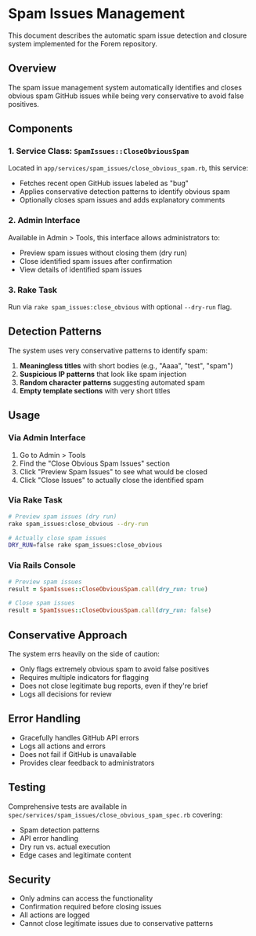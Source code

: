 # Spam Issues Management

This document describes the automatic spam issue detection and closure system implemented for the Forem repository.

## Overview

The spam issue management system automatically identifies and closes obvious spam GitHub issues while being very conservative to avoid false positives.

## Components

### 1. Service Class: `SpamIssues::CloseObviousSpam`

Located in `app/services/spam_issues/close_obvious_spam.rb`, this service:

- Fetches recent open GitHub issues labeled as "bug"
- Applies conservative detection patterns to identify obvious spam
- Optionally closes spam issues and adds explanatory comments

### 2. Admin Interface

Available in Admin > Tools, this interface allows administrators to:

- Preview spam issues without closing them (dry run)
- Close identified spam issues after confirmation
- View details of identified spam issues

### 3. Rake Task

Run via `rake spam_issues:close_obvious` with optional `--dry-run` flag.

## Detection Patterns

The system uses very conservative patterns to identify spam:

1. **Meaningless titles** with short bodies (e.g., "Aaaa", "test", "spam")
2. **Suspicious IP patterns** that look like spam injection
3. **Random character patterns** suggesting automated spam
4. **Empty template sections** with very short titles

## Usage

### Via Admin Interface

1. Go to Admin > Tools
2. Find the "Close Obvious Spam Issues" section
3. Click "Preview Spam Issues" to see what would be closed
4. Click "Close Issues" to actually close the identified spam

### Via Rake Task

```bash
# Preview spam issues (dry run)
rake spam_issues:close_obvious --dry-run

# Actually close spam issues
DRY_RUN=false rake spam_issues:close_obvious
```

### Via Rails Console

```ruby
# Preview spam issues
result = SpamIssues::CloseObviousSpam.call(dry_run: true)

# Close spam issues
result = SpamIssues::CloseObviousSpam.call(dry_run: false)
```

## Conservative Approach

The system errs heavily on the side of caution:

- Only flags extremely obvious spam to avoid false positives
- Requires multiple indicators for flagging
- Does not close legitimate bug reports, even if they're brief
- Logs all decisions for review

## Error Handling

- Gracefully handles GitHub API errors
- Logs all actions and errors
- Does not fail if GitHub is unavailable
- Provides clear feedback to administrators

## Testing

Comprehensive tests are available in `spec/services/spam_issues/close_obvious_spam_spec.rb` covering:

- Spam detection patterns
- API error handling
- Dry run vs. actual execution
- Edge cases and legitimate content

## Security

- Only admins can access the functionality
- Confirmation required before closing issues
- All actions are logged
- Cannot close legitimate issues due to conservative patterns